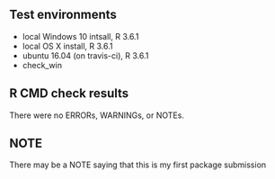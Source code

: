 ## Test environments
* local Windows 10 intsall, R 3.6.1
* local OS X install, R 3.6.1
* ubuntu 16.04 (on travis-ci), R 3.6.1
* check_win

## R CMD check results
There were no ERRORs, WARNINGs, or NOTEs. 

## NOTE
There may be a NOTE saying that this is my first package submission